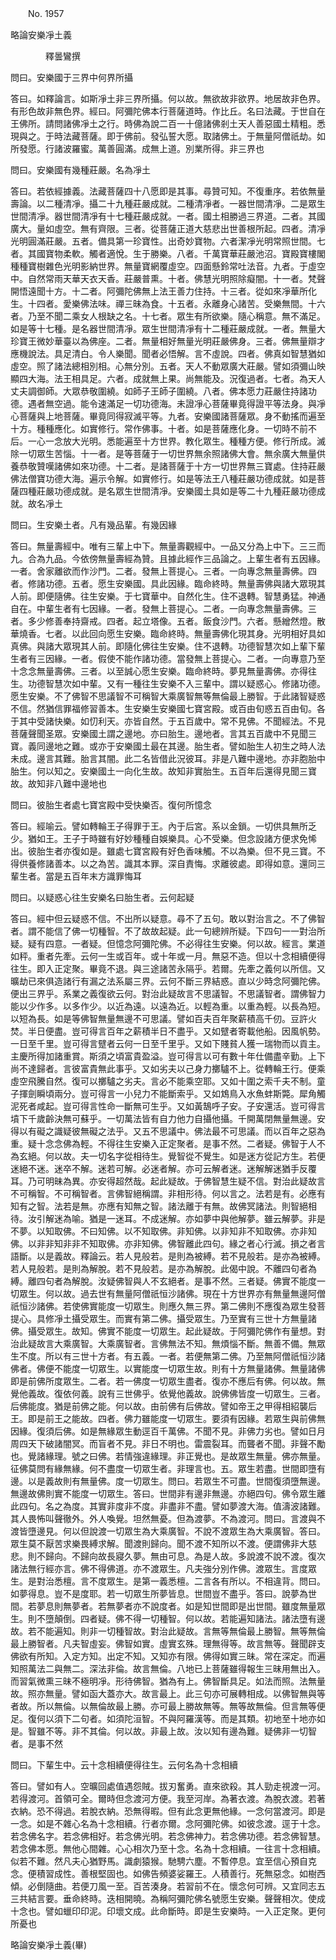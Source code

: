 ﻿　　No. 1957

略論安樂凈土義

　　　　釋曇鸞撰


問曰。安樂國于三界中何界所攝

答曰。如釋論言。如斯凈土非三界所攝。何以故。無欲故非欲界。地居故非色界。有形色故非無色界。經曰。阿彌陀佛本行菩薩道時。作比丘。名曰法藏。于世自在王佛所。請問諸佛凈土之行。時佛為說二百一十億諸佛剎土天人善惡國土精粗。悉現與之。于時法藏菩薩。即于佛前。發弘誓大愿。取諸佛土。于無量阿僧祇劫。如所發愿。行諸波羅蜜。萬善圓滿。成無上道。別業所得。非三界也

問曰。安樂國有幾種莊嚴。名為凈土

答曰。若依經據義。法藏菩薩四十八愿即是其事。尋贊可知。不復重序。若依無量壽論。以二種清凈。攝二十九種莊嚴成就。二種清凈者。一器世間清凈。二是眾生世間清凈。器世間清凈有十七種莊嚴成就。一者。國土相勝過三界道。二者。其國廣大。量如虛空。無有齊限。三者。從菩薩正道大慈悲出世善根所起。四者。清凈光明圓滿莊嚴。五者。備具第一珍寶性。出奇妙寶物。六者潔凈光明常照世間。七者。其國寶物柔軟。觸者適悅。生于勝樂。八者。千萬寶華莊嚴池沼。寶殿寶樓閣種種寶樹雜色光明影納世界。無量寶網覆虛空。四面懸鈴常吐法音。九者。于虛空中。自然常雨天華天衣天香。莊嚴普熏。十者。佛慧光明照除癡闇。十一者。梵聲開悟遠聞十方。十二者。阿彌陀佛無上法王善力住持。十三者。從如來凈華所化生。十四者。愛樂佛法味。禪三昧為食。十五者。永離身心諸苦。受樂無間。十六者。乃至不聞二乘女人根缺之名。十七者。眾生有所欲樂。隨心稱意。無不滿足。如是等十七種。是名器世間清凈。眾生世間清凈有十二種莊嚴成就。一者。無量大珍寶王微妙華臺以為佛座。二者。無量相好無量光明莊嚴佛身。三者。佛無量辯才應機說法。具足清白。令人樂聞。聞者必悟解。言不虛說。四者。佛真如智慧猶如虛空。照了諸法總相別相。心無分別。五者。天人不動眾廣大莊嚴。譬如須彌山映顯四大海。法王相具足。六者。成就無上果。尚無能及。況復過者。七者。為天人丈夫調御師。大眾恭敬圍繞。如師子王師子圍繞。八者。佛本愿力莊嚴住持諸功德。遇者無空過。能令速滿足一切功德海。未證凈心菩薩畢竟得證平等法身。與凈心菩薩與上地菩薩。畢竟同得寂滅平等。九者。安樂國諸菩薩眾。身不動搖而遍至十方。種種應化。如實修行。常作佛事。十者。如是菩薩應化身。一切時不前不后。一心一念放大光明。悉能遍至十方世界。教化眾生。種種方便。修行所成。滅除一切眾生苦惱。十一者。是等菩薩于一切世界無余照諸佛大會。無余廣大無量供養恭敬贊嘆諸佛如來功德。十二者。是諸菩薩于十方一切世界無三寶處。住持莊嚴佛法僧寶功德大海。遍示令解。如實修行。如是等法王八種莊嚴功德成就。如是菩薩四種莊嚴功德成就。是名眾生世間清凈。安樂國土具如是等二十九種莊嚴功德成就。故名凈土

問曰。生安樂土者。凡有幾品輩。有幾因緣

答曰。無量壽經中。唯有三輩上中下。無量壽觀經中。一品又分為上中下。三三而九。合為九品。今依傍無量壽經為贊。且據此經作三品論之。上輩生者有五因緣。一者。舍家離欲而作沙門。二者。發無上菩提心。三者。一向專念無量壽佛。四者。修諸功德。五者。愿生安樂國。具此因緣。臨命終時。無量壽佛與諸大眾現其人前。即便隨佛。往生安樂。于七寶華中。自然化生。住不退轉。智慧勇猛。神通自在。中輩生者有七因緣。一者。發無上菩提心。二者。一向專念無量壽佛。三者。多少修善奉持齋戒。四者。起立塔像。五者。飯食沙門。六者。懸繒然燈。散華燒香。七者。以此回向愿生安樂。臨命終時。無量壽佛化現其身。光明相好具如真佛。與諸大眾現其人前。即隨化佛往生安樂。住不退轉。功德智慧次如上輩下輩生者有三因緣。一者。假使不能作諸功德。當發無上菩提心。二者。一向專意乃至十念念無量壽佛。三者。以至誠心愿生安樂。臨命終時。夢見無量壽佛。亦得往生。功德智慧次如中輩。又有一種往生安樂不入三輩中。謂以疑惑心。修諸功德。愿生安樂。不了佛智不思議智不可稱智大乘廣智無等無倫最上勝智。于此諸智疑惑不信。然猶信罪福修習善本。生安樂生安樂國七寶宮殿。或百由旬惑五百由旬。各于其中受諸快樂。如忉利天。亦皆自然。于五百歲中。常不見佛。不聞經法。不見菩薩聲聞圣眾。安樂國土謂之邊地。亦曰胎生。邊地者。言其五百歲中不見聞三寶。義同邊地之難。或亦于安樂國土最在其邊。胎生者。譬如胎生人初生之時人法未成。邊言其難。胎言其闇。此二名皆借此況彼耳。非是八難中邊地。亦非胞胎中胎生。何以知之。安樂國土一向化生故。故知非實胎生。五百年后還得見聞三寶故。故知非八難中邊地也

問曰。彼胎生者處七寶宮殿中受快樂否。復何所憶念

答曰。經喻云。譬如轉輪王子得罪于王。內于后宮。系以金鎖。一切供具無所乏少。猶如王。王子于時雖有好妙種種自娛樂具。心不受樂。但念設諸方便求免悕出。彼胎生者亦復如是。雖處七寶宮殿有好色香味觸。不以為樂。但不見三寶。不得供養修諸善本。以之為苦。識其本罪。深自責悔。求離彼處。即得如意。還同三輩生者。當是五百年末方識罪悔耳

問曰。以疑惑心往生安樂名曰胎生者。云何起疑

答曰。經中但云疑惑不信。不出所以疑意。尋不了五句。敢以對治言之。不了佛智者。謂不能信了佛一切種智。不了故故起疑。此一句總辨所疑。下四句一一對治所疑。疑有四意。一者疑。但憶念阿彌陀佛。不必得往生安樂。何以故。經言。業道如秤。重者先牽。云何一生或百年。或十年或一月。無惡不造。但以十念相續便得往生。即入正定聚。畢竟不退。與三途諸苦永隔乎。若爾。先牽之義何以所信。又曠劫已來俱造諸行有漏之法系屬三界。云何不斷三界結惑。直以少時念阿彌陀佛。便出三界乎。系業之義復欲云何。對治此疑故言不思議智。不思議智者。謂佛智力能以少作多。以多作少。以近為遠。以遠為近。以輕為重。以重為輕。以長為短。以短為長。如是等佛智無量無邊不可思議。譬如百夫百年聚薪積高千仞。豆許火焚。半日便盡。豈可得言百年之薪積半日不盡乎。又如躄者寄載他船。因風帆勢。一日至千里。豈可得言躄者云何一日至千里乎。又如下賤貧人獲一瑞物而以貢主。主慶所得加諸重賞。斯須之頃富貴盈溢。豈可得言以可有數十年仕備盡辛勤。上下尚不達歸者。言彼富貴無此事乎。又如劣夫以己身力擲驢不上。從轉輪王行。便乘虛空飛騰自然。復可以擲驢之劣夫。言必不能乘空耶。又如十圍之索千夫不制。童子揮劍瞬頃兩分。豈可得言一小兒力不能斷索乎。又如鴆鳥入水魚蚌斯斃。犀角觸泥死者咸起。豈可得言性命一斷無可生乎。又如黃鵠呼子安。子安還活。豈可得言墳下千歲齡決無可蘇乎。一切萬法皆有自力他力自攝他攝。千開萬閉無量無邊。安得以有礙之識疑彼無礙之法乎。又五不思議中。佛法最不可思議。而以百年之惡為重。疑十念念佛為輕。不得往生安樂入正定聚者。是事不然。二者疑。佛智于人不為玄絕。何以故。夫一切名字從相待生。覺智從不覺生。如是迷方從記方生。若便迷絕不迷。迷卒不解。迷若可解。必迷者解。亦可云解者迷。迷解解迷猶手反覆耳。乃可明昧為異。亦安得超然哉。起此疑故。于佛智慧生疑不信。對治此疑故言不可稱智。不可稱智者。言佛智絕稱謂。非相形待。何以言之。法若是有。必應有知有之智。法若是無。亦應有知無之智。諸法離于有無。故佛冥諸法。則智絕相待。汝引解迷為喻。猶是一迷耳。不成迷解。亦如夢中與他解夢。雖云解夢。非是不夢。以知取佛。不曰知佛。以不知取佛。非知佛。以非知非不知取佛。亦非知佛。以非非知非非不知取佛。亦非知佛。佛智離此四句。緣之者心行滅。損之者言語斷。以是義故。釋論云。若人見般若。是則為被縛。若不見般若。是亦為被縛。若人見般若。是則為解脫。若不見般若。是亦為解脫。此偈中說。不離四句者為縛。離四句者為解脫。汝疑佛智與人不玄絕者。是事不然。三者疑。佛實不能度一切眾生。何以故。過去世有無量阿僧祇恒沙諸佛。現在十方世界亦有無量無邊阿僧祇恒沙諸佛。若使佛實能度一切眾生。則應久無三界。第二佛則不應復為眾生發菩提心。具修凈土攝受眾生。而實有第二佛。攝受眾生。乃至實有三世十方無量諸佛。攝受眾生。故知。佛實不能度一切眾生。起此疑故。于阿彌陀佛作有量想。對治此疑故言大乘廣智。大乘廣智者。言佛無法不知。無煩惱不斷。無善不備。無眾生不度。所以有三世十方者。有五義。一者。若便無第二佛。乃至無阿僧祇恒沙諸佛者。佛便不能度一切眾生。以實能度一切眾生故。則有十方無量諸佛。無量諸佛即是前佛所度眾生。二者。若一佛度一切眾生盡者。復亦不應后有佛。何以故。無覺他義故。復依何義。說有三世佛乎。依覺他義故。說佛佛皆度一切眾生。三者。后佛能度。猶是前佛之能。何以故。由前佛有后佛故。譬如帝王之甲得相紹襲后王。即是前王之能故。四者。佛力雖能度一切眾生。要須有因緣。若眾生與前佛無因緣。復須后佛。如是無緣眾生動逕百千萬佛。不聞不見。非佛力劣也。譬如日月周四天下破諸闇冥。而盲者不見。非日不明也。雷震裂耳。而聾者不聞。非聲不勵也。覺諸緣理。號之曰佛。若情強違緣理。非正覺也。是故眾生無量。佛亦無量。征佛莫問有緣無緣。何不盡度一切眾生者。非理言也。五。眾生若盡。世間即墮有邊。以是義故則有無量佛。度一切眾生。問曰。若眾生不可盡。世間復須墮無邊。無邊故佛則實不能度一切眾生。答曰。世間非有邊非無邊。亦絕四句。佛令眾生離此四句。名之為度。其實非度非不度。非盡非不盡。譬如夢渡大海。值濤波諸難。其人畏怖叫聲徹外。外人喚覺。坦然無憂。但為渡夢。不為渡河。問曰。言渡與不渡皆墮邊見。何以但說渡一切眾生為大乘廣智。不說不渡眾生為大乘廣智。答曰。眾生莫不厭苦求樂畏縛求解。聞渡則歸向。聞不渡不知所以不渡。便謂佛非大慈悲。則不歸向。不歸向故長寢久夢。無由可息。為是人故。多說渡不說不渡。復次諸法無行經亦言。佛不得佛道。亦不渡眾生。凡夫強分別作佛。渡眾生。言度眾生。是對治悉檀。言不度眾生。是第一義悉檀。二言各有所以。不相違背。問曰。如夢得息。豈不是度耶。若一切眾生所夢皆息。世間豈不盡乎。答曰。說夢為世間。若夢息則無夢者。若無夢者亦不說度者。如是知世間即是出世間。雖度無量眾生。則不墮顛倒。四者疑。佛不得一切種智。何以故。若能遍知諸法。諸法墮有邊故。若不能遍知。則非一切種智故。對治此疑故。言無等無倫最上勝智。無等無倫最上勝智者。凡夫智虛妄。佛智如實。虛實玄殊。理無得等。故言無等。聲聞辟支佛欲有所知。入定方知。出定不知。又知亦有限。佛得如實三昧。常在深定。而遍知照萬法二與無二。深法非倫。故言無倫。八地已上菩薩雖得報生三昧用無出入。而習氣微熏三昧不極明凈。形待佛智。猶為有上。佛智斷具足。如法而照。法無量故。照亦無量。譬如函大蓋亦大。故言最上。此三句亦可展轉相成。以佛智無與等者故。所以無倫。以無倫故最上勝。亦可最上勝故無等。無等故無倫。但言無等便足。復何以須下二句者。如須陀洹智。不與阿羅漢等。而是其類。初地至十地亦如是。智雖不等。非不其倫。何以故。非最上故。汝以知有邊為難。疑佛非一切智者。是事不然

問曰。下輩生中。云十念相續便得往生。云何名為十念相續

答曰。譬如有人。空曠回處值遇怨賊。拔刃奮勇。直來欲殺。其人勁走視渡一河。若得渡河。首領可全。爾時但念渡河方便。我至河岸。為著衣渡。為脫衣渡。若著衣納。恐不得過。若脫衣納。恐無得暇。但有此念更無他緣。一念何當渡河。即是一念。如是不雜心名為十念相續。行者亦爾。念阿彌陀佛。如彼念渡。逕于十念。若念佛名字。若念佛相好。若念佛光明。若念佛神力。若念佛功德。若念佛智慧。若念佛本愿。無他心間雜。心心相次乃至十念。名為十念相續。一往言十念相續。似若不難。然凡夫心猶野馬。識劇猿猴。馳騁六塵。不暫停息。宜至信心預自克念。便積習成性。善根堅固也。如佛告頻婆娑羅王。人積善行。死無惡念。如樹西傾。必倒隨曲。若便刀風一至。百苦湊身。若習前不在。懷念何可辨。又宜同志五三共結言要。垂命終時。迭相開曉。為稱阿彌陀佛名號愿生安樂。聲聲相次。使成十念也。譬如蠟印印泥。印壞文成。此命斷時。即是生安樂時。一入正定聚。更何所憂也

略論安樂凈土義(畢)
